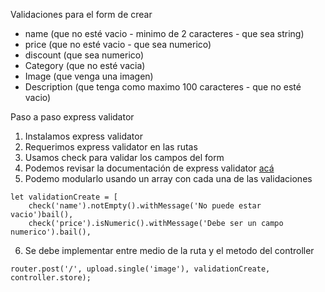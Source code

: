 Validaciones para el form de crear
- name (que no esté vacio - minimo de 2 caracteres - que sea string)
- price (que no esté vacio - que sea numerico)
- discount (que sea numerico)
- Category (que no esté vacia)
- Image (que venga una imagen)
- Description (que tenga como maximo 100 caracteres - que no esté vacio)


Paso a paso express validator
1. Instalamos express validator
2. Requerimos express validator en las rutas
3. Usamos check para validar los campos del form
4. Podemos revisar la documentación de express validator [acá](https://express-validator.github.io/docs/validation-chain-api.html)
5. Podemo modularlo usando un array con cada una de las validaciones
```
let validationCreate = [
    check('name').notEmpty().withMessage('No puede estar vacio')bail(),
    check('price').isNumeric().withMessage('Debe ser un campo numerico').bail(),
```
6. Se debe implementar entre medio de la ruta y el metodo del controller
```
router.post('/', upload.single('image'), validationCreate, controller.store);
```
